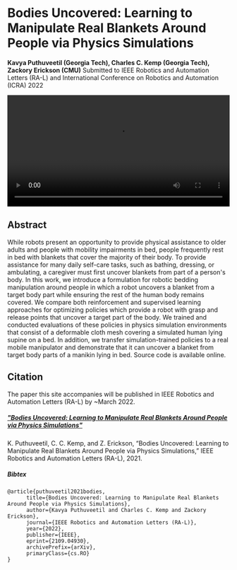 # Bodies Uncovered: Learning to Manipulate Real Blankets Around People via Physics Simulations
**Kavya Puthuveetil (Georgia Tech), Charles C. Kemp (Georgia Tech), Zackory Erickson (CMU)**
Submitted to IEEE Robotics and Automation Letters (RA-L) and International Conference on Robotics and Automation (ICRA) 2022

<video src="assets/RA-L Submission.mp4" controls="controls" width="100%">
</video>

## Abstract
While robots present an opportunity to provide physical assistance to older adults and people with mobility impairments in bed, people frequently rest in bed with blankets that cover the majority of their body. To provide assistance for many daily self-care tasks, such as bathing, dressing, or ambulating, a caregiver must first uncover blankets from part of a person's body. In this work, we introduce a formulation for robotic bedding manipulation around people in which a robot uncovers a blanket from a target body part while ensuring the rest of the human body remains covered. We compare both reinforcement and supervised learning approaches for optimizing policies which provide a robot with grasp and release points that uncover a target part of the body. We trained and conducted evaluations of these policies in physics simulation environments that consist of a deformable cloth mesh covering a simulated human lying supine on a bed. In addition, we transfer simulation-trained policies to a real mobile manipulator and demonstrate that it can uncover a blanket from target body parts of a manikin lying in bed. Source code is available online.


## Citation
The paper this site accompanies will be published in IEEE Robotics and Automation Letters (RA-L) by ~March 2022.

##### ["Bodies Uncovered: Learning to Manipulate Real Blankets Around People via Physics Simulations"](https://arxiv.org/abs/2109.04930)

K. Puthuveetil, C. C. Kemp, and Z. Erickson, “Bodies Uncovered: Learning to Manipulate Real Blankets Around People via Physics Simulations,” IEEE Robotics and Automation Letters (RA-L), 2021.

##### Bibtex
```
@article{puthuveetil2021bodies,
      title={Bodies Uncovered: Learning to Manipulate Real Blankets Around People via Physics Simulations}, 
      author={Kavya Puthuveetil and Charles C. Kemp and Zackory Erickson},
      journal={IEEE Robotics and Automation Letters (RA-L)},
      year={2022},
      publisher={IEEE},
      eprint={2109.04930},
      archivePrefix={arXiv},
      primaryClass={cs.RO}
}
```

